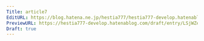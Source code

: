 ```yaml
---
Title: article7
EditURL: https://blog.hatena.ne.jp/hestia777/hestia777-develop.hatenablog.com/atom/entry/6802340630907681136
PreviewURL: https://hestia777-develop.hatenablog.com/draft/entry/LSjWZep9C8-rS3t9ROWt02qucwk
Draft: true
---
```


